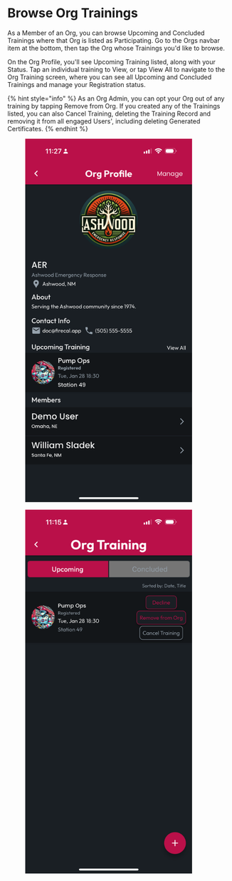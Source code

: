 # Browse Org Trainings

As a Member of an Org, you can browse Upcoming and Concluded Trainings where that Org is listed as Participating. Go to the Orgs navbar item at the bottom, then tap the Org whose Trainings you'd like to browse.

On the Org Profile, you'll see Upcoming Training listed, along with your Status. Tap an individual training to View, or tap View All to navigate to the Org Training screen, where you can see all Upcoming and Concluded Trainings and manage your Registration status.

{% hint style="info" %}
As an Org Admin, you can opt your Org out of any training by tapping Remove from Org. If you created any of the Trainings listed, you can also Cancel Training, deleting the Training Record and removing it from all engaged Users', including deleting Generated Certificates.
{% endhint %}

<div><figure><img src="../.gitbook/assets/1.0.0-orgs-browse-trainings.PNG" alt="" width="375"><figcaption></figcaption></figure> <figure><img src="../.gitbook/assets/1.0.0-org-manage-training-upcoming.PNG" alt="" width="375"><figcaption></figcaption></figure></div>

